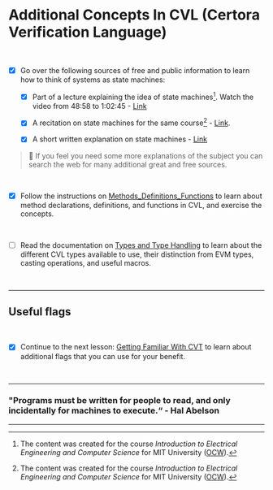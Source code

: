 # Additional Concepts In CVL (Certora Verification Language)

</br>

- [x] Go over the following sources of free and public information to learn how to think of systems as state machines:
    
  - [x] Part of a lecture explaining the idea of state machines[^1]. Watch the video from 48:58 to 1:02:45 - [Link](https://youtu.be/cQntMUMQyRw?t=2938)

  - [x] A recitation on state machines for the same course[^1] - [Link](https://youtu.be/8FWfmvj3HYw).

  - [x] A short written explanation on state machines - [Link](https://www.cs.cornell.edu/courses/cs211/2006sp/Lectures/L26-MoreGraphs/state_mach.html)

> :memo: If you feel you need some more explanations of the subject you can search the web for many additional great and free sources.

 [^1]: The content was created for the course *Introduction to Electrical Engineering and Computer Science* for MIT University ([OCW](https://ocw.mit.edu/)).

 [^2]: Notes created by Prof. Andrew Myers from Cornell University for the course *CS 211*.

</br>

- [x] Follow the instructions on [Methods_Definitions_Functions](Methods_Definitions_Functions) to learn about method declarations, definitions, and functions in CVL, and exercise the concepts.

</br>

- [ ] Read the documentation on [Types and Type Handling](https://docs.certora.com/en/latest/docs/cvl/types.html) to learn about the different CVL types available to use, their distinction from EVM types, casting operations, and useful macros.

</br>

---

## Useful flags

</br>

- [x] Continue to the next lesson: [Getting Familiar With CVT](../05.Lesson_GettingFamiliarWithCVT) to learn about additional flags that you can use for your benefit.

</br>

---

### "Programs must be written for people to read, and only incidentally for machines to execute.“ - Hal Abelson

---
